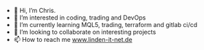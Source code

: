 - 👋 Hi, I’m Chris.
- 👀 I’m interested in coding, trading and DevOps
- 🌱 I’m currently learning MQL5, trading, terraform and gitlab ci/cd
- 💞️ I’m looking to collaborate on interesting projects
- 📫 How to reach me www.linden-it-net.de

<!---
LINDEN-IT-NET/LINDEN-IT-NET is a ✨ special ✨ repository because its `README.md` (this file) appears on your GitHub profile.
You can click the Preview link to take a look at your changes.
--->
